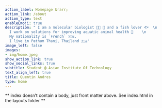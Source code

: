 ```yaml
---
action_label: Homepage &rarr;
action_link: /about
action_type: text
enableEmoji: true
description: " I am a molecular biologist 👨‍🔬 🧬 and a fish lover 🐟  \n
  I work on solutions for improving aquatic animal health 🐙    \n 
  My nationality is `French` 🇫🇷.
  I live in Pathum Thani, Thailand 🇹🇭"
image_left: false
images:
- img/home.jpeg
show_action_link: true
show_social_links: true
subtitle: Student @ Asian Institute Of Technology
text_align_left: true
title: Quentin Andres
type: home
---
```


** index doesn't contain a body, just front matter above.
See index.html in the layouts folder **

